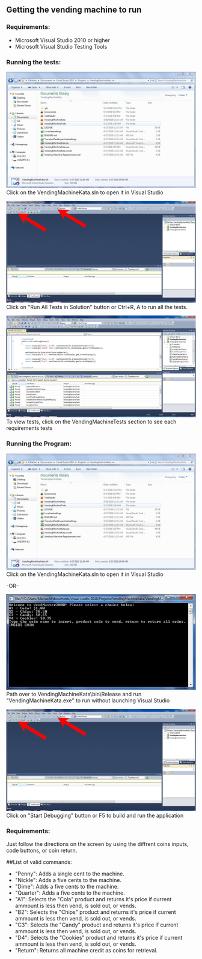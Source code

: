 Getting the vending machine to run
----- 
### Requirements:
 * Microsoft Visual Studio 2010 or higher
 * Microsoft Visual Studio Testing Tools
 
### Running the tests:
![FileLaunch](https://raw.githubusercontent.com/MegaManExpert/Vending-Machine-Kata/master/Screenshots/FileLaunch.JPG)
Click on the VendingMachineKata.sln to open it in Visual Studio

![RunTests](https://raw.githubusercontent.com/MegaManExpert/Vending-Machine-Kata/master/Screenshots/RunProgram-Tests.JPG)
Click on "Run All Tests in Solution" button or Ctrl+R, A to run all the tests.

![ViewTests](https://raw.githubusercontent.com/MegaManExpert/Vending-Machine-Kata/master/Screenshots/Tests.JPG)
To view tests, click on the VendingMachineTests section to see each requirements tests

### Running the Program:
![FileLaunch](https://raw.githubusercontent.com/MegaManExpert/Vending-Machine-Kata/master/Screenshots/FileLaunch.JPG)
Click on the VendingMachineKata.sln to open it in Visual Studio

-OR-

![RunExe](https://raw.githubusercontent.com/MegaManExpert/Vending-Machine-Kata/master/Screenshots/Running.JPG)
Path over to VendingMachineKata\bin\Release and run "VendingMachineKata.exe" to run without launching Visual Studio

![RunFromIDE](https://raw.githubusercontent.com/MegaManExpert/Vending-Machine-Kata/master/Screenshots/RunProgram-Tests.JPG)
Click on "Start Debugging" button or F5 to build and run the application

### Requirements:
Just follow the directions on the screen by using the diffrent coins inputs, code buttons, or coin return.

##List of valid commands:
 * "Penny": Adds a single cent to the machine.
 * "Nickle": Adds a five cents to the machine.
 * "Dime": Adds a five cents to the machine.
 * "Quarter": Adds a five cents to the machine.
 * "A1": Selects the "Cola" product and returns it's price if current ammount is less then vend, is sold out, or vends.
 * "B2": Selects the "Chips" product and returns it's price if current ammount is less then vend, is sold out, or vends.
 * "C3": Selects the "Candy" product and returns it's price if current ammount is less then vend, is sold out, or vends.
 * "D4": Selects the "Cookies" product and returns it's price if current ammount is less then vend, is sold out, or vends.
 * "Return": Returns all machine credit as coins for retrieval.